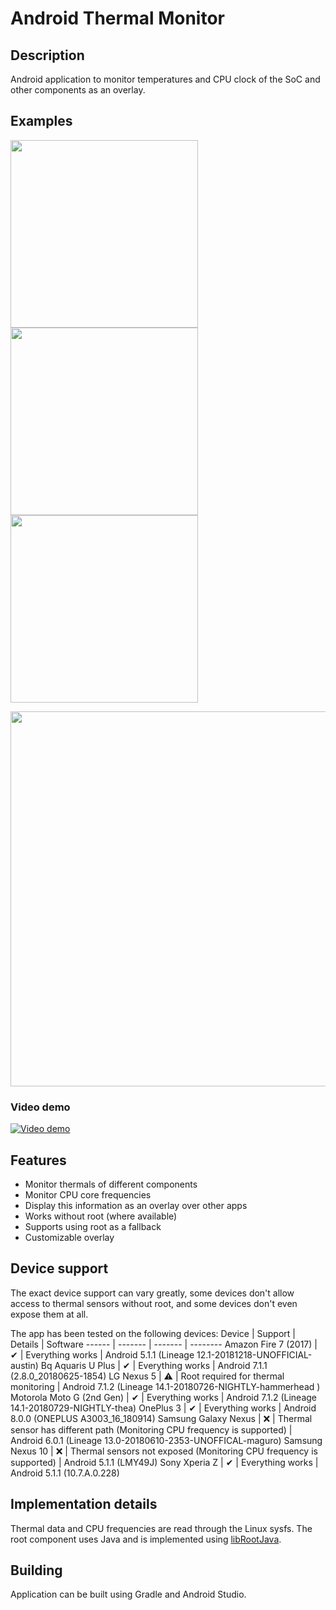 # Android Thermal Monitor

## Description
Android application to monitor temperatures and CPU clock of the SoC and other components as an overlay.

## Examples
<p float="left">
<img src="https://i.imgur.com/ZjNq5Vh.png" width="300"/>
<img src="https://i.imgur.com/8mYo6Ym.png" width="300"/>
<img src="https://i.imgur.com/SnPomPQ.png" width="300"/>
</p>
<img src="https://i.imgur.com/nvf9NTi.png" width="600"/>

### Video demo
[![Video demo](http://img.youtube.com/vi/53mw3wq6m5I/0.jpg)](http://www.youtube.com/watch?v=53mw3wq6m5I)

## Features
* Monitor thermals of different components
* Monitor CPU core frequencies
* Display this information as an overlay over other apps
* Works without root (where available)
* Supports using root as a fallback
* Customizable overlay

## Device support
The exact device support can vary greatly, some devices don't allow access to thermal sensors without root, and some devices don't even expose them at all.

The app has been tested on the following devices:
Device | Support | Details | Software
------ | ------- | ------- | --------
Amazon Fire 7 (2017) | ✔ | Everything works | Android 5.1.1 (Lineage 12.1-20181218-UNOFFICIAL-austin)
Bq Aquaris U Plus | ✔ | Everything works | Android 7.1.1 (2.8.0_20180625-1854)
LG Nexus 5 | ⚠  | Root required  for thermal monitoring | Android 7.1.2 (Lineage 14.1-20180726-NIGHTLY-hammerhead )
Motorola Moto G (2nd Gen) | ✔ | Everything works | Android 7.1.2 (Lineage 14.1-20180729-NIGHTLY-thea)
OnePlus 3 | ✔ | Everything works | Android 8.0.0 (ONEPLUS A3003_16_180914)
Samsung Galaxy Nexus | ❌ | Thermal sensor has different path (Monitoring CPU frequency is supported) | Android 6.0.1 (Lineage 13.0-20180610-2353-UNOFFICAL-maguro)
Samsung Nexus 10 | ❌ | Thermal sensors not exposed (Monitoring CPU frequency is supported) | Android 5.1.1 (LMY49J)
Sony Xperia Z | ✔ | Everything works | Android 5.1.1 (10.7.A.0.228)

## Implementation details
Thermal data and CPU frequencies are read through the Linux sysfs.
The root component uses Java and is implemented using [libRootJava](https://github.com/Chainfire/librootjava).

## Building
Application can be built using Gradle and Android Studio.

